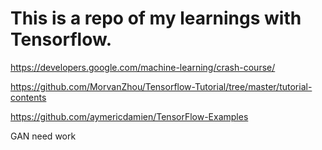 # This is a repo of my learnings with Tensorflow.

https://developers.google.com/machine-learning/crash-course/

https://github.com/MorvanZhou/Tensorflow-Tutorial/tree/master/tutorial-contents

https://github.com/aymericdamien/TensorFlow-Examples

GAN need work
